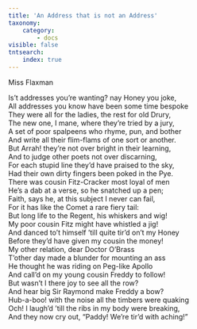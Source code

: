 ```yaml
---
title: 'An Address that is not an Address'
taxonomy:
    category:
        - docs
visible: false
tntsearch:
    index: true
---
```


<div class="author">Miss Flaxman</div>

Is’t addresses you’re wanting? nay Honey you joke,  
All addresses you know have been some time bespoke  
They were all for the ladies, the rest for old Drury,  
The new one, I mane, where they’re tried by a jury,  
A set of poor spalpeens who rhyme, pun, and bother  
And write all their flim-flams of one sort or another.  
But Arrah! they’re not over bright in their learning,  
And to judge other poets not over discarning,  
For each stupid line they’d have praised to the sky,  
Had their own dirty fingers been poked in the Pye.  
There was cousin Fitz-Cracker most loyal of men  
He’s a dab at a verse, so he snatched up a pen;  
Faith, says he, at this subject I never can fail,  
For it has like the Comet a rare fiery tail:  
But long life to the Regent, his whiskers and wig!  
My poor cousin Fitz might have whistled a jig!  
And danced to’t himself ’till quite tir’d on’t my Honey  
Before they’d have given my cousin the money!  
My other relation, dear Doctor O’Brass  
T’other day made a blunder for mounting an ass  
He thought he was riding on Peg-like Apollo  
And call’d on my young cousin Freddy to follow!  
But wasn’t I there joy to see all the row?  
And hear big Sir Raymond make Freddy a bow?  
Hub-a-boo! with the noise all the timbers were quaking  
Och! I laugh’d ’till the ribs in my body were breaking,  
And they now cry out, “Paddy! We’re tir’d with aching!”